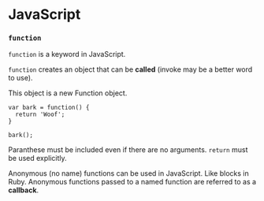 # JavaScript

### ```function``` 

```function``` is a keyword in JavaScript.

```function``` creates an object that can be **called** (invoke may be a better word to use).

This object is a new Function object.
```
var bark = function() {
  return 'Woof';
}

bark();
```
Paranthese must be included even if there are no arguments.
```return``` must be used explicitly.

Anonymous (no name) functions can be used in JavaScript. Like blocks in Ruby.
Anonymous functions passed to a named function are referred to as a **callback**.



